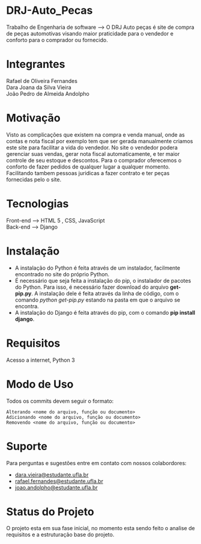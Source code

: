 # DRJ-Auto_Pecas
Trabalho de Engenharia de software --> O DRJ Auto peças é site de compra de peças automotivas visando maior praticidade para o vendedor e conforto para o comprador ou fornecido.

# Integrantes
Rafael de Oliveira Fernandes  
Dara Joana da Silva Vieira  
João Pedro de Almeida Andolpho  

# Motivação

Visto as complicações que existem na compra e venda manual, onde as contas e nota fiscal por exemplo tem que ser gerada manualmente criamos este site para facilitar a vida do vendedor. No site o vendedor podera gerenciar suas vendas, gerar nota fiscal automaticamente, e ter maior controle de seu estoque e descontos. Para o comprador oferecemos o conforto de fazer pedidos de qualquer lugar a qualquer momento. Facilitando tambem pessoas juridicas a fazer contrato e ter peças fornecidas pelo o site.

# Tecnologias
Front-end --> HTML 5 , CSS, JavaScript  
Back-end --> Django  

# Instalação

* A instalação do Python é feita através de um instalador, facilmente encontrado no site do próprio Python.
* É necessário que seja feita a instalação do pip, o instalador de pacotes do Python. Para isso, é necessário fazer download do arquivo <b>get-pip.py</b>. A instalação dele é feita através da linha de código, com o comando <i>python get-pip.py</i> estando na pasta em que o arquivo se encontra.
* A instalação do Django é feita através do pip, com o comando <b>pip install django</b>.

# Requisitos

Acesso a internet, Python 3

# Modo de Uso
Todos os commits devem seguir o formato:
    
    Alterando <nome do arquivo, função ou documento>
    Adicionando <nome do arquivo, função ou documento>
    Removendo <nome do arquivo, função ou documento>


# Suporte
Para perguntas e sugestões entre em contato com nossos colabordores:  

* dara.vieira@estudante.ufla.br  
* rafael.fernandes@estudante.ufla.br  
* joao.andolpho@estudante.ufla.br

# Status do Projeto

O projeto esta em sua fase inicial, no momento esta sendo feito o analise de requisitos e a estruturação base do projeto.